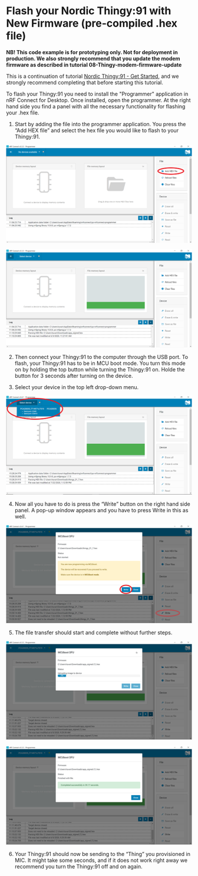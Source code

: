 # Flash your Nordic Thingy:91 with New Firmware (pre-compiled .hex file)

**NB! This code example is for prototyping only. Not for deployment in production. We also strongly recommend that you update the modem firmware as described in tutorial 08-Thingy-modem-firmware-update**

This is a continuation of tutorial [Nordic Thingy:91 - Get Started](/tutorials/thingy91-get-started/), and we strongly recommend completing that before starting this tutorial.

To flash your Thingy:91 you need to install the "Programmer" application in nRF Connect for Desktop. Once installed, open the programmer. At the right hand side you find a panel with all the necessary functionality for flashing your .hex file.

1. Start by adding the file into the programmer application. You press the “Add HEX file” and select the hex file you would like to flash to your Thingy:91.

![](https://github.com/TelenorStartIoT/tutorials/blob/master/06-thingy-flash/assets/2.1-add-hex.png)

![](https://github.com/TelenorStartIoT/tutorials/blob/master/06-thingy-flash/assets/2.2-hex-uploaded.PNG)

2. Then connect your Thingy:91 to the computer through the USB port. To flash, your Thingy:91 has to be in MCU boot mode. You turn this mode on by holding the top button while turning the Thingy:91 on. Holde the button for 3 seconds after turning on the device.

3. Select your device in the top left drop-down menu.

![](https://github.com/TelenorStartIoT/tutorials/blob/master/06-thingy-flash/assets/2.3-choose-device.PNG)

4. Now all you have to do is press the “Write” button on the right hand side panel. A pop-up window appears and you have to press Write in this as well.

![](https://github.com/TelenorStartIoT/tutorials/blob/master/06-thingy-flash/assets/2.4-write-file.PNG)

5. The file transfer should start and complete without further steps.

![](https://github.com/TelenorStartIoT/tutorials/blob/master/06-thingy-flash/assets/2.5-writing.PNG)

![](https://github.com/TelenorStartIoT/tutorials/blob/master/06-thingy-flash/assets/2.6-download-complete.PNG)

6. Your Thingy:91 should now be sending to the “Thing” you provisioned in MIC. It might take some seconds, and if it does not work right away we recommend you turn the Thingy:91 off and on again.

